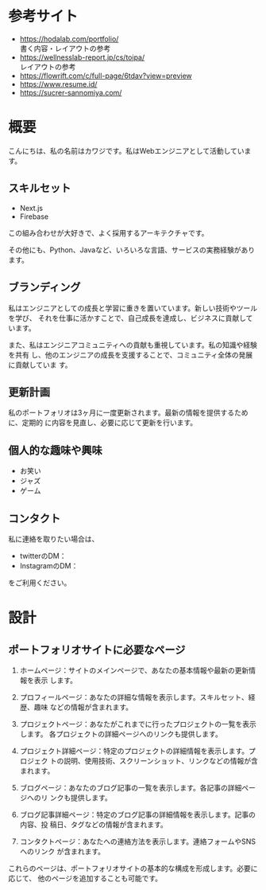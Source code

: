 # 参考サイト

- https://hodalab.com/portfolio/  
   書く内容・レイアウトの参考
- https://wellnesslab-report.jp/cs/toipa/  
   レイアウトの参考
- https://flowrift.com/c/full-page/6tdav?view=preview
- https://www.resume.id/
- https://sucrer-sannomiya.com/

# 概要

こんにちは、私の名前はカワジです。私はWebエンジニアとして活動しています。

## スキルセット

- Next.js
- Firebase

この組み合わせが大好きで、よく採用するアーキテクチャです。

その他にも、Python、Javaなど、いろいろな言語、サービスの実務経験があります。

## ブランディング

私はエンジニアとしての成長と学習に重きを置いています。新しい技術やツールを学び、
それを仕事に活かすことで、自己成長を達成し、ビジネスに貢献しています。

また、私はエンジニアコミュニティへの貢献も重視しています。私の知識や経験を共有
し、他のエンジニアの成長を支援することで、コミュニティ全体の発展に貢献していま
す。

## 更新計画

私のポートフォリオは3ヶ月に一度更新されます。最新の情報を提供するために、定期的
に内容を見直し、必要に応じて更新を行います。

## 個人的な趣味や興味

- お笑い
- ジャズ
- ゲーム

## コンタクト

私に連絡を取りたい場合は、

- twitterのDM：
- InstagramのDM：

をご利用ください。

# 設計

## ポートフォリオサイトに必要なページ

1. ホームページ：サイトのメインページで、あなたの基本情報や最新の更新情報を表示
   します。

2. プロフィールページ：あなたの詳細な情報を表示します。スキルセット、経歴、趣味
   などの情報が含まれます。

3. プロジェクトページ：あなたがこれまでに行ったプロジェクトの一覧を表示します。
   各プロジェクトの詳細ページへのリンクも提供します。

4. プロジェクト詳細ページ：特定のプロジェクトの詳細情報を表示します。プロジェク
   トの説明、使用技術、スクリーンショット、リンクなどの情報が含まれます。

5. ブログページ：あなたのブログ記事の一覧を表示します。各記事の詳細ページへのリ
   ンクも提供します。

6. ブログ記事詳細ページ：特定のブログ記事の詳細情報を表示します。記事の内容、投
   稿日、タグなどの情報が含まれます。

7. コンタクトページ：あなたへの連絡方法を表示します。連絡フォームやSNSへのリンク
   が含まれます。

これらのページは、ポートフォリオサイトの基本的な構成を形成します。必要に応じて、
他のページを追加することも可能です。
